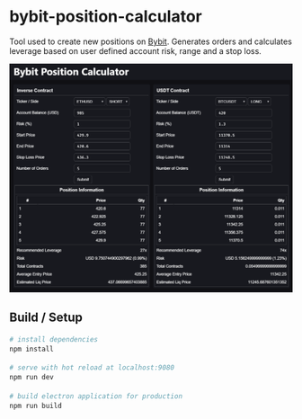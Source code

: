 # bybit-position-calculator

Tool used to create new positions on [Bybit](https://www.bybit.com). Generates orders and calculates leverage based on user defined account risk, range and a stop loss.

![example](example.png)

## Build / Setup

``` bash
# install dependencies
npm install

# serve with hot reload at localhost:9080
npm run dev

# build electron application for production
npm run build
```
